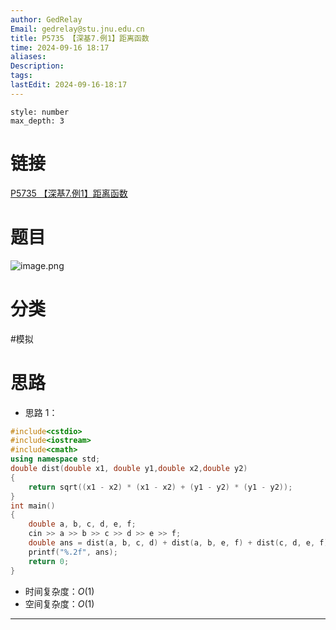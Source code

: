 ```yaml
---
author: GedRelay
Email: gedrelay@stu.jnu.edu.cn
title: P5735 【深基7.例1】距离函数
time: 2024-09-16 18:17
aliases: 
Description: 
tags: 
lastEdit: 2024-09-16-18:17
---
```


```toc
style: number
max_depth: 3
```

# 链接
[P5735 【深基7.例1】距离函数](https://www.luogu.com.cn/problem/P5735) 

# 题目
![image.png](https://ged-pic-bed.oss-cn-guangzhou.aliyuncs.com/img/202409161817313.png)


# 分类
#模拟 

# 思路
- 思路 1：


```cpp
#include<cstdio>
#include<iostream>
#include<cmath>
using namespace std;
double dist(double x1, double y1,double x2,double y2)
{
	return sqrt((x1 - x2) * (x1 - x2) + (y1 - y2) * (y1 - y2));
}
int main()
{
	double a, b, c, d, e, f;
	cin >> a >> b >> c >> d >> e >> f;
	double ans = dist(a, b, c, d) + dist(a, b, e, f) + dist(c, d, e, f);
	printf("%.2f", ans);
	return 0;
}
```


- 时间复杂度：${O\left( 1 \right)  }$ 
- 空间复杂度：${O\left( 1 \right)  }$ 


---

